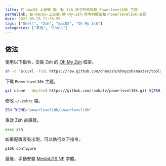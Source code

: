 ```yaml
---
title: 在 macOS 上安裝 Oh My Zsh 命令列框架和 Powerlevel10k 主題
permalink: 在-macOS-上安裝-Oh-My-Zsh-命令列框架和-Powerlevel10k-主題
date: 2022-03-26 21:38:55
tags: ["Shell", "Zsh", "macOS", "Oh My Zsh"]
categories: ["其他", "Shell"]
---
```


## 做法

使用以下指令，安裝 Zsh 的 [Oh My Zsh](https://github.com/ohmyzsh/ohmyzsh) 框架。

```BASH
sh -c "$(curl -fsSL https://raw.github.com/ohmyzsh/ohmyzsh/master/tools/install.sh)"
```

下載 `Powerlevel10k` 主題。

```BASH
git clone --depth=1 https://github.com/romkatv/powerlevel10k.git ${ZSH_CUSTOM:-$HOME/.oh-my-zsh/custom}/themes/powerlevel10k
```

修改 `~/.zshrc` 檔。

```BASH
ZSH_THEME="powerlevel10k/powerlevel10k"
```

重啟 Zsh 直譯器。

```BASH
exec zsh
```

如果配置沒有出現，可以執行以下指令。

```BASH
p10k configure
```

最後，手動安裝 [MesloLGS NF](https://github.com/romkatv/powerlevel10k#fonts) 字體。
